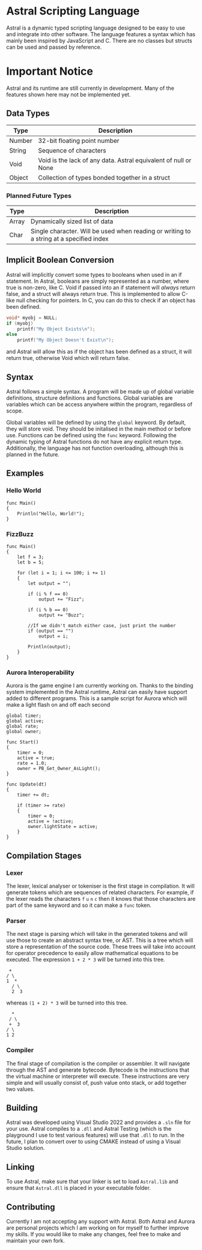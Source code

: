 # Astral Scripting Language
Astral is a dynamic typed scripting language designed to be easy to use and integrate into other software.
The language features a syntax which has mainly been inspired by JavaScript and C. There are no classes but structs can be used and passed by reference.

# Important Notice
Astral and its runtime are still currently in development. Many of the features shown here may not be implemented yet.

## Data Types
| Type   | Description                                                     |
|--------|-----------------------------------------------------------------|
| Number | 32-bit floating point number                                    |
| String | Sequence of characters                                          |
| Void   | Void is the lack of any data. Astral equivalent of null or None |
| Object | Collection of types bonded together in a struct                 |

### Planned Future Types
| Type  | Description                                                                             |
|-------|-----------------------------------------------------------------------------------------|
| Array | Dynamically sized list of data                                                          |
| Char  | Single character. Will be used when reading or writing to a string at a specified index |

## Implicit Boolean Conversion
Astral will implicitly convert some types to booleans when used in an if statement. In Astral, booleans are simply represented as a number, where true is non-zero, like C.
Void if passed into an if statement will *always* return false, and a struct will always return true. This is implemented to allow C-like null checking for pointers.
In C, you can do this to check if an object has been defined.
```c
void* myobj = NULL;
if (myobj)
	printf("My Object Exists\n");
else
	printf("My Object Doesn't Exist\n");
```
and Astral will allow this as if the object has been defined as a struct, it will return true, otherwise Void which will return false.

## Syntax
Astral follows a simple syntax. A program will be made up of global variable definitions, structure definitions and functions.
Global variables are variables which can be access anywhere within the program, regardless of scope.

Global variables will be defined by using the `global` keyword. By default, they will store void. They should be initalised in the main method or before use.
Functions can be defined using the `func` keyword. Following the dynamic typing of Astral functions do not have any explicit return type.
Additionally, the language has not function overloading, although this is planned in the future.

## Examples
### Hello World
```
func Main()
{
	Println("Hello, World!");
}
```
### FizzBuzz
```
func Main()
{
	let f = 3;
	let b = 5;

	for (let i = 1; i <= 100; i += 1)
	{
		let output = "";

		if (i % f == 0)
			output += "Fizz";
		
		if (i % b == 0)
			output += "Buzz";

		//If we didn't match either case, just print the number
		if (output == "")
			output = i;

		Println(output);
	}
}
```
### Aurora Interoperability
Aurora is the game engine I am currently working on. Thanks to the binding system implemented in the Astral runtime, Astral can easily have support added to different programs.
This is a sample script for Aurora which will make a light flash on and off each second
```
global timer;
global active;
global rate;
global owner;

func Start()
{
	timer = 0;
	active = true;
	rate = 1.0;
	owner = PB_Get_Owner_AsLight();
}

func Update(dt)
{
	timer += dt;
	
	if (timer >= rate)
	{
		timer = 0;
		active = !active;
		owner.lightState = active;
	}
}
```

## Compilation Stages
### Lexer
The lexer, lexical analyser or tokeniser is the first stage in compilation. It will generate tokens which are sequences of related characters. For example, if the lexer reads the characters `f` `u` `n` `c` then it knows that those characters are part of the same keyword and so it can make a `func` token.
### Parser
The next stage is parsing which will take in the generated tokens and will use those to create an abstract syntax tree, or AST. This is a tree which will store a representation of the source code. These trees will take into account for operator precedence to easily allow mathematical equations to be executed.
The expression `1 + 2 * 3` will be turned into this tree.
```
 +
/ \
1  *
  / \
  2  3
```
whereas `(1 + 2) * 3` will be turned into this tree.
```
  *
 / \
 +  3
/ \
1 2
```
### Compiler
The final stage of compilation is the compiler or assembler. It will navigate through the AST and generate bytecode. Bytecode is the instructions that the virtual machine or interpreter will execute. These instructions are very simple and will usually consist of, push value onto stack, or add together two values.

## Building
Astral was developed using Visual Studio 2022 and provides a `.sln` file for your use. Astral compiles to a `.dll` and Astral Testing (which is the playground I use to test various features) will use that `.dll` to run.
In the future, I plan to convert over to using CMAKE instead of using a Visual Studio solution.

## Linking
To use Astral, make sure that your linker is set to load `Astral.lib` and ensure that `Astral.dll` is placed in your executable folder.

## Contributing
Currently I am not accepting any support with Astral. Both Astral and Aurora are personal projects which I am working on for myself to further improve my skills. If you would like to make any changes, feel free to make and maintain your own fork.
